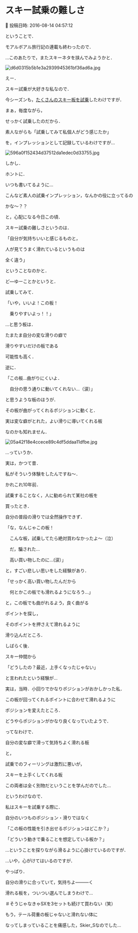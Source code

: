 # スキー試乗の難しさ

📅 投稿日時: 2016-08-14 04:57:12

ということで．


モアルボアル旅行記の連載も終わったので．


…このあたりで，またスキーネタを挟んでみようかと．




![d6d0315b5b1e3a2939945361bf36ad6a.jpg](images/d6d0315b5b1e3a2939945361bf36ad6a.jpg)







えー．


スキー試乗が大好きな私なので．


今シーズンも，[たくさんのスキー板を試乗](ede6c7391fcb5c6cecd84c271f5705bd8.md)したわけですが．





まぁ，毎度ながら，


せっかく試乗したのだから．


素人ながらも「試乗してみて私個人がどう感じたか」


を，インプレッションとして記録しているわけですが…




![596a0f152434d37512da1edec0d33755.jpg](images/596a0f152434d37512da1edec0d33755.jpg)




しかし．


ホントに．


いつも書いてるように…


こんなど素人の試乗インプレッション，なんかの役に立ってるの


かな～？？


と，心配になる今日この頃．





スキー試乗の難しさというのは．


「自分が気持ちいいと感じるものと，


人が見てうまく滑れているというものは


全く違う」


ということなのかと．





ど―ゆーことかというと．


試乗してみて．


「いや，いいよ！この板！


　乗りやすいよっ！！」


…と思う板は．


たまたま自分の変な滑りの癖で


滑りやすいだけの板である


可能性も高く．





逆に．


「この板…曲がりにくいよ．


　自分の思う通りに動いてくれない…（涙）」


と思うような板のほうが．


その板が曲がってくれるポジションに動くと．


実は変な癖がとれた，よい滑りに導いてくれる板


なのかも知れません．




![05a42f18e4ccece89c4df5ddaa11dfbe.jpg](images/05a42f18e4ccece89c4df5ddaa11dfbe.jpg)







…っていうか．


実は，かつて昔．


私がそういう体験をしたんですね～．





かれこれ10年前．


試乗することなく，人に勧められて某社の板を


買ったとき．


自分の普段の滑りでは全然操作できず．





「な，なんじゃこの板！


　こんな板，試乗してたら絶対買わなかったよ～（泣）


　だ，騙された…


　高い買い物したのに…(涙）」





と，すごい悲しい思いをした経験があり．





「せっかく高い買い物したんだから


　何とかこの板でも滑れるようになろう…」





と，この板でも曲がれるよう，良く曲がる


ポイントを探し，


そのポイントを押さえて滑れるように


滑り込んだところ．





しばらく後．


スキー仲間から


「どうしたの？最近，上手くなったじゃない」


と言われたという経験が…





実は，当時．小回りでかなりポジションがおかしかった私．


この板が回ってくれるポイントに合わせて滑れるように


ポジションを変えたところ．


どうやらポジションがかなり良くなっていたようで．





ってなわけで．


自分の変な癖で滑って気持ちよく滑れる板


と，


試乗でのフィーリングは激烈に悪いが，


スキーを上手くしてくれる板


この両者は全く別物だということを学んだのでした…





というわけなので．


私はスキーを試乗する際に．


自分のいつものポジション・滑りではなく


「この板の性能を引き出せるポジションはどこか？」


「どういう動きで乗ることを想定している板か？」


…ということを探りながら滑るように心掛けているのですが．





…いや，心がけてはいるのですが．


やっぱり．


自分の滑りに合っていて，気持ちよ―――く


滑れる板を，ついつい選んでしまうわけで…


＃そうじゃなきゃSXを3セットも続けて買わない（笑）





もう，テール荷重の板じゃないと滑れない体に


なってしまっていることを痛感した，Skier_Sなのでした…
